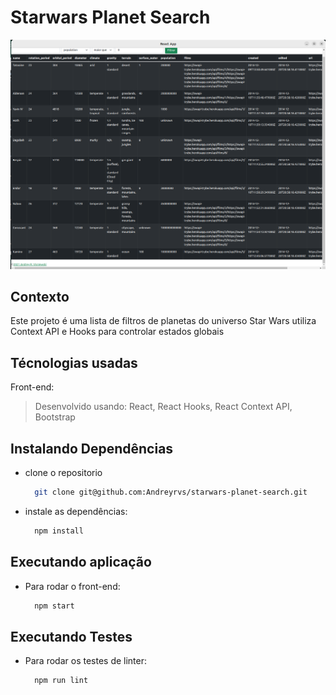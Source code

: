 # Starwars Planet Search

![Imagem da carteira](./Aplicacao.png)

## Contexto

Este projeto é uma lista de filtros de planetas do universo Star Wars utiliza Context API e Hooks para controlar estados globais

## Técnologias usadas

Front-end:
> Desenvolvido usando: React, React Hooks, React Context API, Bootstrap

## Instalando Dependências

* clone o repositorio

  ```bash
    git clone git@github.com:Andreyrvs/starwars-planet-search.git
  ```

* instale as dependências:

  ```bash
    npm install
  ```

## Executando aplicação

* Para rodar o front-end:

  ```bash
    npm start
  ```

## Executando Testes

* Para rodar os testes de linter:

  ```bash
    npm run lint
  ```
